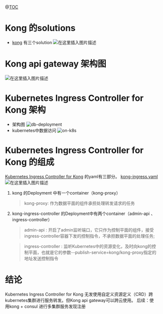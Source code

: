 ﻿@[TOC](Kong是否可以跨Kubernetes集群使用？)
# Kong 的solutions
- [kong](https://konghq.com/kong/) 有三个solution
![在这里插入图片描述](https://img-blog.csdnimg.cn/20190712143051669.jpg?x-oss-process=image/watermark,type_ZmFuZ3poZW5naGVpdGk,shadow_10,text_aHR0cHM6Ly9ibG9nLmNzZG4ubmV0L3FxXzQwMzA1MTAz,size_16,color_FFFFFF,t_70)
# Kong api gateway 架构图
![在这里插入图片描述](https://img-blog.csdnimg.cn/2019071214323459.png?x-oss-process=image/watermark,type_ZmFuZ3poZW5naGVpdGk,shadow_10,text_aHR0cHM6Ly9ibG9nLmNzZG4ubmV0L3FxXzQwMzA1MTAz,size_16,color_FFFFFF,t_70)
# Kubernetes Ingress Controller for Kong 架构
- 架构图
![db-deployment](https://img-blog.csdnimg.cn/20190712140434998.png?x-oss-process=image/watermark,type_ZmFuZ3poZW5naGVpdGk,shadow_10,text_aHR0cHM6Ly9ibG9nLmNzZG4ubmV0L3FxXzQwMzA1MTAz,size_16,color_FFFFFF,t_70)
- kubernetes中数据访问
![on-k8s](https://img-blog.csdnimg.cn/20190712140850944.png?x-oss-process=image/watermark,type_ZmFuZ3poZW5naGVpdGk,shadow_10,text_aHR0cHM6Ly9ibG9nLmNzZG4ubmV0L3FxXzQwMzA1MTAz,size_16,color_FFFFFF,t_70)
# Kubernetes Ingress Controller for Kong 的组成

 [Kubernetes Ingress Controller for Kong](https://github.com/Kong/kubernetes-ingress-controller) 的yaml有三部分。
[kong-ingress.yaml](https://bit.ly/kong-ingress)
![在这里插入图片描述](https://img-blog.csdnimg.cn/20191015175446437.png?x-oss-process=image/watermark,type_ZmFuZ3poZW5naGVpdGk,shadow_10,text_aHR0cHM6Ly9ibG9nLmNzZG4ubmV0L3FxXzQwMzA1MTAz,size_16,color_FFFFFF,t_70)

1. kong 的Deployment 中有一个container（kong-proxy）
	
	> kong-proxy:  作为数据平面的组件承担处理转发请求的任务
	
2. kong-ingress-controller 的Deployment中有两个container（admin-api 、ingress-controller）
	> admin-api : 开启了admin监听端口，它只作为控制平面的组件，接受ingress-controller容器下发的控制指令，不承担数据平面的处理任务;  
	
	> ingress-controller : 监听Kubernetes中的资源变化，及时向kong的控制平面，也就是它的参数--publish-service=kong/kong-proxy指定的地址发送控制指令

# 结论
Kubernetes Ingress Controller for Kong 无发使用自定义资源定义（CRD）跨kubernetes集群进行服务转发。但Kong api gateway可以跨云使用。
后续：使用kong + consul 进行多集群服务发现注册

